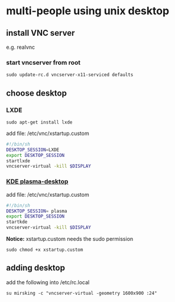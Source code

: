 # multi-people using unix desktop

## install VNC server
e.g. realvnc

### start vncserver from root
```
sudo update-rc.d vncserver-x11-serviced defaults
```
## choose desktop
### LXDE
```
sudo apt-get install lxde
```

add file: /etc/vnc/xstartup.custom
``` bash
#!/bin/sh
DESKTOP_SESSION=LXDE
export DESKTOP_SESSION
startlxde
vncserver-virtual -kill $DISPLAY
```
### [KDE plasma-desktop](http://bbs.archbang.org/viewtopic.php?id=5088)
add file: /etc/vnc/xstartup.custom
``` bash
#!/bin/sh
DESKTOP_SESSION= plasma
export DESKTOP_SESSION
startkde
vncserver-virtual -kill $DISPLAY
```

**Notice:** xstartup.custom needs the sudo permission

```
sudo chmod +x xstartup.custom
```

## adding desktop
add the following into /etc/rc.local
```
su mirsking -c "vncserver-virtual -geometry 1600x900 :24"
```
